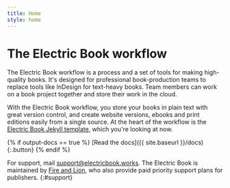 ```yaml
---
title: Home
style: home
---
```


# The Electric Book workflow

The Electric Book workflow is a process and a set of tools for making high-quality books. It's designed for professional book-production teams to replace tools like InDesign for text-heavy books. Team members can work on a book project together and store their work in the cloud.

With the Electric Book workflow, you store your books in plain text with great version control, and create website versions, ebooks and print editions easily from a single source. At the heart of the workflow is the [Electric Book Jekyll template](https://github.com/electricbookworks/electric-book), which you're looking at now.

{% if output-docs == true %}
[Read the docs]({{ site.baseurl }}/docs)
{:.button}
{% endif %}

For support, mail [support@electricbook.works](mailto:support@electricbook.works). The Electric Book is maintained by [Fire and Lion](http://fireandlion.com), who also provide paid priority support plans for publishers.
{:#support}

<!-- Remove these comment tags to activate a series home page for your book project

{% include metadata %}

# {{ series-name }}

{{ series-description }}

{% for book in site.data.meta.works %}
*[{{ book.title }}]({{ book.directory }}/text/{{ book.products.web.start-page }}.html)*
{% endfor %}

-->
